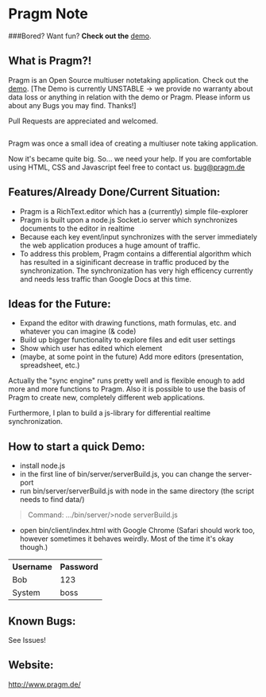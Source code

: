 Pragm Note
====
###Bored? Want fun?
**Check out the** <a href="http://demo.pragm.de/">demo</a>. 

## What is Pragm?!

Pragm is an Open Source multiuser notetaking application. Check out the <a href="http://demo.pragm.de/">demo</a>. 
[The Demo is currently UNSTABLE -> we provide no warranty about data loss or anything in relation with the demo or Pragm. Please inform us about any Bugs you may find. Thanks!]

Pull Requests are appreciated and welcomed.

<img src="http://charl.jvim.de/jvimedia.org/img/portfolio/pragm_pod.png" alt=""/>

Pragm was once a small idea of creating a multiuser note taking application. 

Now it's became quite big. So... we need your help. If you are comfortable using HTML, CSS and Javascript feel free to contact us.
bug@pragm.de

## Features/Already Done/Current Situation:

- Pragm is a RichText.editor which has a (currently) simple file-explorer
- Pragm is built upon a node.js Socket.io server which synchronizes documents to the editor in realtime
- Because each key event/input synchronizes with the server immediately the web application produces a huge amount of traffic.
- To address this problem, Pragm contains a differential algorithm which has resulted in a siginificant decrease in traffic produced by the synchronization. The synchronization has very high efficency currently and needs less traffic than Google Docs at this time.

## Ideas for the Future:

- Expand the editor with drawing functions, math formulas, etc. and whatever you can imagine (& code)
- Build up bigger functionality to explore files and edit user settings
- Show which user has edited which element
- (maybe, at some point in the future) Add more editors (presentation, spreadsheet, etc.)

Actually the "sync engine" runs pretty well and is flexible enough to add more and more functions to Pragm. Also it is possible to use the basis of Pragm to create new, completely different web applications.

Furthermore, I plan to build a js-library for differential realtime synchronization.

## How to start a quick Demo:
 - install node.js
 - in the first line of bin/server/serverBuild.js, you can change the server-port
 - run bin/server/serverBuild.js with node in the same directory (the script needs to find data/)
 > Command: .../bin/server/>node serverBuild.js
 - open bin/client/index.html with Google Chrome (Safari should work too, however sometimes it behaves weirdly. Most of the time it's okay though.)
  

<table>
  <tr>
    <th>Username</th><th>Password</th>
  </tr>
  <tr>
    <td>Bob</td><td>123</td>
  </tr>
  <tr>
    <td>System</td><td>boss</td>
  </tr>
</table>

## Known Bugs:
See Issues!
## Website:

http://www.pragm.de/

